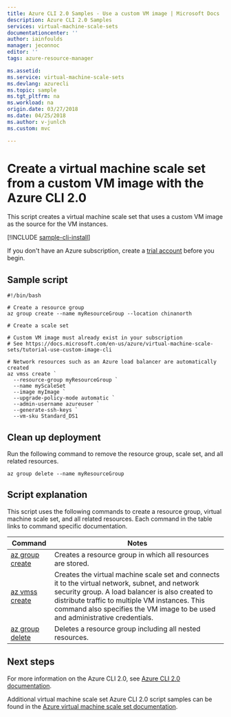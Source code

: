 ```yaml
---
title: Azure CLI 2.0 Samples - Use a custom VM image | Microsoft Docs
description: Azure CLI 2.0 Samples
services: virtual-machine-scale-sets
documentationcenter: ''
author: iainfoulds
manager: jeconnoc
editor: ''
tags: azure-resource-manager

ms.assetid:
ms.service: virtual-machine-scale-sets
ms.devlang: azurecli
ms.topic: sample
ms.tgt_pltfrm: na
ms.workload: na
origin.date: 03/27/2018
ms.date: 04/25/2018
ms.author: v-junlch
ms.custom: mvc

---
```


# Create a virtual machine scale set from a custom VM image with the Azure CLI 2.0
This script creates a virtual machine scale set that uses a custom VM image as the source for the VM instances.

[!INCLUDE [sample-cli-install](../../../includes/sample-cli-install.md)]

If you don't have an Azure subscription, create a [trial account](https://www.azure.cn/pricing/1rmb-trial) before you begin.

## Sample script
```azurecli
#!/bin/bash

# Create a resource group
az group create --name myResourceGroup --location chinanorth

# Create a scale set

# Custom VM image must already exist in your subscription
# See https://docs.microsoft.com/en-us/azure/virtual-machine-scale-sets/tutorial-use-custom-image-cli

# Network resources such as an Azure load balancer are automatically created
az vmss create `
  --resource-group myResourceGroup `
  --name myScaleSet `
  --image myImage `
  --upgrade-policy-mode automatic `
  --admin-username azureuser `
  --generate-ssh-keys `
  --vm-sku Standard_DS1
```

## Clean up deployment
Run the following command to remove the resource group, scale set, and all related resources.

```azurecli
az group delete --name myResourceGroup
```

## Script explanation
This script uses the following commands to create a resource group, virtual machine scale set, and all related resources. Each command in the table links to command specific documentation.

| Command | Notes |
|---|---|
| [az group create](/cli/ad/group#az_ad_group_create) | Creates a resource group in which all resources are stored. |
| [az vmss create](/cli/vmss#az_vmss_create) | Creates the virtual machine scale set and connects it to the virtual network, subnet, and network security group. A load balancer is also created to distribute traffic to multiple VM instances. This command also specifies the VM image to be used and administrative credentials.  |
| [az group delete](/cli/ad/group#delete) | Deletes a resource group including all nested resources. |

## Next steps
For more information on the Azure CLI 2.0, see [Azure CLI 2.0 documentation](/cli/).

Additional virtual machine scale set Azure CLI 2.0 script samples can be found in the [Azure virtual machine scale set documentation](../cli-samples.md).

